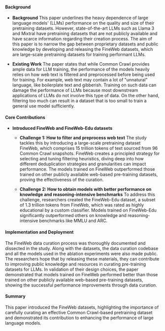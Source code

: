 #### Background
- **Background**
This paper underlines the heavy dependence of large language models' (LLMs) performance on the quality and size of their pretraining datasets. However, state-of-the-art LLMs such as Llama 3 and Mixtral have pretraining datasets that are not publicly available and have scarce information regarding their creation process. The aim of this paper is to narrow the gap between proprietary datasets and public knowledge by developing and releasing the FineWeb datasets, which are large-scale pretraining datasets for training performant LLMs.

- **Existing Work**
The paper states that while Common Crawl provides ample data for LLM training, the performance of the models heavily relies on how web text is filtered and preprocessed before being used for training. For example, web text may contain a lot of "unnatural" language, like boilerplate text and gibberish. Training on such data can damage the performance of LLMs because most downstream applications of LLMs do not involve this type of data. On the other hand, filtering too much can result in a dataset that is too small to train a general use model sufficiently.

#### Core Contributions
- **Introduced FineWeb and FineWeb-Edu datasets**
  - **Challenge 1: How to filter and preprocess web text**
    The study tackles this by introducing a large-scale pretraining dataset FineWeb, which comprises 15 trillion tokens of text sourced from 96 Common Crawl snapshots. FineWeb creates a principled strategy for selecting and tuning filtering heuristics, diving deep into how different deduplication strategies and granularities can impact performance. The models trained on FineWeb outperformed those trained on other publicly available web-based pre-training datasets, proving the effectiveness of the curation.

  - **Challenge 2: How to obtain models with better performance on knowledge and reasoning-intensive benchmarks**
    To address this challenge, researchers created the FineWeb-Edu dataset, a subset of 1.3 trillion tokens from FineWeb, which was rated as highly educational by a custom classifier. Models trained on FineWeb-Edu significantly outperformed others on knowledge and reasoning-intensive benchmarks like MMLU and ARC.

#### Implementation and Deployment
The FineWeb data curation process was thoroughly documented and dissected in the study. Along with the datasets, the data curation codebase and all the models used in the ablation experiments were also made public. The researchers hope that by releasing these materials, they can contribute to improving public knowledge and resources in curating pre-training datasets for LLMs. In validation of their design choices, the paper demonstrated that models trained on FineWeb performed better than those trained on other publicly available web-based pre-training datasets, showing the successful performance improvements through data curation.

#### Summary
This paper introduced the FineWeb datasets, highlighting the importance of carefully curating an effective Common Crawl-based pretraining dataset and demonstrated its contribution to enhancing the performance of large language models.